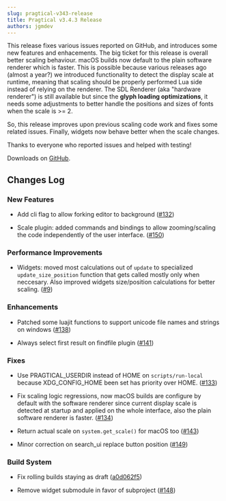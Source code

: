 ```yaml
---
slug: pragtical-v343-release
title: Pragtical v3.4.3 Release
authors: jgmdev
---
```


This release fixes various issues reported on GitHub, and introduces
some new features and enhacements. The big ticket for this release is overall
better scaling behaviour. macOS builds now default to the plain software
renderer which is faster. This is possible because various releases ago (almost
a year?) we introduced functionality to detect the display scale at runtime,
meaning that scaling should be properly performed Lua side instead of relying
on the renderer. The SDL Renderer (aka "hardware renderer") is still available
but since the **glyph loading optimizations**, it needs some adjustments to
better handle the positions and sizes of fonts when the scale is >= 2.

So, this release improves upon previous scaling code work and fixes some related
issues. Finally, widgets now behave better when the scale changes.

Thanks to everyone who reported issues and helped with testing!

Downloads on [GitHub](https://github.com/pragtical/pragtical/releases/tag/v3.4.3).

## Changes Log

### New Features

* Add cli flag to allow forking editor to background
  ([#132](https://github.com/pragtical/pragtical/pull/132))

* Scale plugin: added commands and bindings to allow zooming/scaling the code
  independently of the user interface.
  ([#150](https://github.com/pragtical/pragtical/pull/150))

### Performance Improvements

* Widgets: moved most calculations out of `update` to specialized
  `update_size_position` function that gets called mostly only when neccesary.
  Also improved widgets size/position calculations for better scaling.
  ([#9](https://github.com/pragtical/widget/pull/9))

### Enhancements

* Patched some luajit functions to support unicode file names
  and strings on windows
  ([#138](https://github.com/pragtical/pragtical/pull/138))

* Always select first result on findfile plugin
  ([#141](https://github.com/pragtical/pragtical/pull/141))

### Fixes

* Use PRAGTICAL_USERDIR instead of HOME on `scripts/run-local` because
  XDG_CONFIG_HOME been set has priority over HOME.
  ([#133](https://github.com/pragtical/pragtical/pull/133))

* Fix scaling logic regressions, now macOS builds are configure by default
  with the software renderer since current display scale is detected at startup
  and applied on the whole interface, also the plain software renderer is faster.
  ([#134](https://github.com/pragtical/pragtical/pull/134))

* Return actual scale on `system.get_scale()` for macOS too
  ([#143](https://github.com/pragtical/pragtical/pull/143))

* Minor correction on search_ui replace button position
  ([#149](https://github.com/pragtical/pragtical/pull/149))

### Build System

* Fix rolling builds staying as draft
  ([a0d062f5](https://github.com/pragtical/pragtical/commit/a0d062f5e9017f2f1878daf42dd197a007ff45b6))

* Remove widget submodule in favor of subproject
  ([#148](https://github.com/pragtical/pragtical/pull/148))
